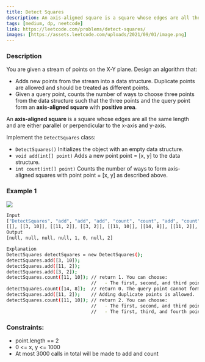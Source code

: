 ```yaml
---
title: Detect Squares
description: An axis-aligned square is a square whose edges are all the same length and are either parallel or perpendicular to the x-axis and y-axis.
tags: [medium, dp, neetcode]
link: https://leetcode.com/problems/detect-squares/
images: [https://assets.leetcode.com/uploads/2021/09/01/image.png]
---
```


### Description

You are given a stream of points on the X-Y plane. Design an algorithm that:

- Adds new points from the stream into a data structure. Duplicate points are allowed and should be treated as different points.
-  Given a query point, counts the number of ways to choose three points from the data structure such that the three points and the query point form an **axis-aligned square** with **positive area**.

An **axis-aligned square** is a square whose edges are all the same length and are either parallel or perpendicular to the x-axis and y-axis.

Implement the `DetectSquares` class:

- `DetectSquares()` Initializes the object with an empty data structure.
- `void add(int[] point)` Adds a new point point = [x, y] to the data structure.
- `int count(int[] point)` Counts the number of ways to form axis-aligned squares with point point = [x, y] as described above.


### Example 1

![](https://assets.leetcode.com/uploads/2021/09/01/image.png)

```bash
Input
["DetectSquares", "add", "add", "add", "count", "count", "add", "count"]
[[], [[3, 10]], [[11, 2]], [[3, 2]], [[11, 10]], [[14, 8]], [[11, 2]], [[11, 10]]]
Output
[null, null, null, null, 1, 0, null, 2]

Explanation
DetectSquares detectSquares = new DetectSquares();
detectSquares.add([3, 10]);
detectSquares.add([11, 2]);
detectSquares.add([3, 2]);
detectSquares.count([11, 10]); // return 1. You can choose:
                               //   - The first, second, and third points
detectSquares.count([14, 8]);  // return 0. The query point cannot form a square with any points in the data structure.
detectSquares.add([11, 2]);    // Adding duplicate points is allowed.
detectSquares.count([11, 10]); // return 2. You can choose:
                               //   - The first, second, and third points
                               //   - The first, third, and fourth points
```


### Constraints:

- point.length == 2
- 0 <= x, y <= 1000
- At most 3000 calls in total will be made to add and count